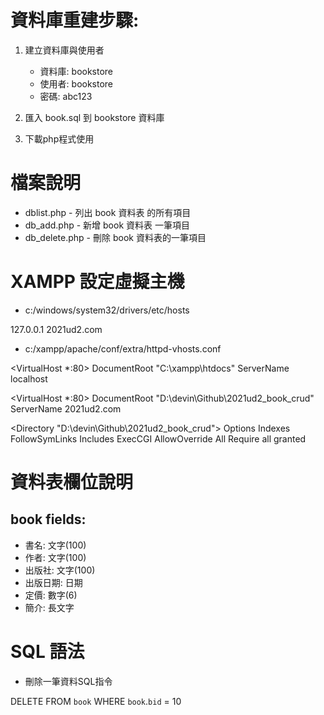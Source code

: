 # 資料庫重建步驟:

1. 建立資料庫與使用者
   - 資料庫: bookstore
   - 使用者: bookstore
   - 密碼: abc123

2. 匯入 book.sql 到 bookstore 資料庫

3. 下載php程式使用

# 檔案說明

- dblist.php - 列出 book 資料表 的所有項目
- db_add.php - 新增 book 資料表 一筆項目
- db_delete.php - 刪除 book 資料表的一筆項目


# XAMPP 設定虛擬主機

- c:/windows/system32/drivers/etc/hosts

127.0.0.1 2021ud2.com


- c:/xampp/apache/conf/extra/httpd-vhosts.conf

<VirtualHost *:80>
    DocumentRoot "C:\xampp\htdocs"
    ServerName localhost
</VirtualHost>

<VirtualHost *:80>
    DocumentRoot "D:\devin\Github\2021ud2_book_crud"
    ServerName 2021ud2.com
</VirtualHost>

<Directory "D:\devin\Github\2021ud2_book_crud">
    Options Indexes FollowSymLinks Includes ExecCGI
    AllowOverride All
    Require all granted
</Directory>

# 資料表欄位說明

## book fields:

 - 書名:    文字(100)
 - 作者:    文字(100)
 - 出版社:  文字(100)
 - 出版日期: 日期
 - 定價:    數字(6)
 - 簡介:    長文字

# SQL 語法

- 刪除一筆資料SQL指令

DELETE FROM `book` WHERE `book`.`bid` = 10
